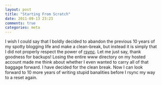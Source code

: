 ```yaml
---
layout: post
title: "Starting From Scratch"
date: 2011-09-13 23:23
comments: true
categories: meta
---
```


I wish I could say that I boldly decided to abandon the previous 10 years of my spotty blogging life and make a clean-break, but instead it is simply that I did not properly respect the power of [rsync](http://everythinglinux.org/rsync/). Let me just say, thank goodness for backups! Losing the entire www directory on my hosted account made me think about whether I even wanted to carry all of that baggage forward. I have decided for the clean break. Now I can look forward to 10 more years of writing stupid banalities before I rsync my way to a reset again.